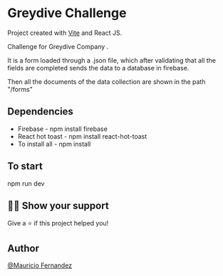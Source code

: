 # Greydive Challenge

Project created with [Vite](https://vitejs.dev/) and React JS.

Challenge for Greydive Company .

It is a form loaded through a .json file, which after validating that all the fields are completed sends the data to a database in firebase. 

Then all the documents of the data collection are shown in the path "/forms"

## Dependencies

- Firebase - npm install firebase
- React hot toast - npm install react-hot-toast
- To install all - npm install

## To start

npm run dev

## 👨‍🚀 Show your support

Give a ⭐️ if this project helped you!

## Author

[@Mauricio Fernandez](https://www.linkedin.com/in/mauriciofernandezdev/)
